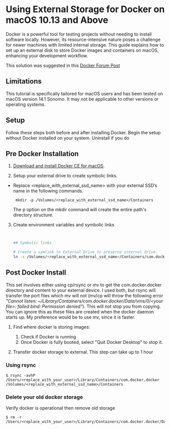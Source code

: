 # Using External Storage for Docker on macOS 10.13 and Above
Docker is a powerful tool for testing projects without needing to install software locally. However, its resource-intensive nature poses a challenge for newer machines with limited internal storage. This guide explains how to set up an external disk to store Docker images and containers on macOS, enhancing your development workflow.

This solution was suggested in this [Docker Forum Post](https://forums.docker.com/t/change-docker-image-directory-for-mac/18891/8)

## Limitations 
This tutorial is specifically tailored for macOS users and has been tested on macOS version 14.1 Sonomo. It may not be applicable to other versions or operating systems.

## Setup 
Follow these steps both before and after installing Docker. Begin the setup without Docker installed on your system.  Uninstall if you do

## Pre Docker Installation 
1. [Download and install Docker CE for macOS](https://docs.docker.com/docker-for-mac/install/).

1. Setup your external drive to create symbolic links.

-  Replace <replace_with_external_ssd_name> with your external SSD’s name in the following commands.
    ```
     mkdir -p /Volumes/<replace_with_external_ssd_name>/Containers
    ```

    The p option on the mkdir command will create the entire path's directory structure.

3. Create environment variables and symbolic links
    ``` bash

    
    ## Symbolic links

    # Create a symlink to External Drive to preserve internal drive.
    ln -s /Volumes/<replace_with_external_ssd_name>/Containers/com.docker.docker /Users/<replace_with_your_user>/Library/Containers
    
    ```



## Post Docker Install

This set involves either using cp/rsync or mv to get the com.docker.docker directory and content to your external device. I used both, but rsync will transfer the port files which mv will not (mv/cp will throw the following error *"Cannot listen: ~/Library/Containers/com.docker.docker/Data/vms/0/<your file\>: failed bind: Permission denied"*). This will not stop you from copying. You can ignore this as these files are created when the docker daemon starts up. My preference would be to use mv, since it is faster.

1. Find where docker is storing images: 
    1. Check if Docker is running
    2. Once Docker is fully booted, select "Quit Docker Desktop" to stop it.

2. Transfer docker storage to external. This step can take up to 1 hour 


### Using rsync 
```
$ rsync -avhP /Users/<replace_with_your_user>/Library/Containers/com.docker.docker /Volumes/<replace_with_external_ssd_name>/Containers
```

### Delete your old docker storage
Verify docker is operational then remove old storage 
```
$ rm -r /Users/<replace_with_your_user>/Library/Containers/com.docker.docker/Data
```

